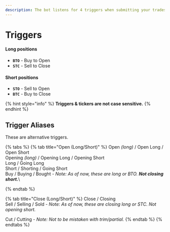 ```yaml
---
description: The bot listens for 4 triggers when submitting your trades.
---
```


# Triggers

#### Long positions

* **`BTO`** - Buy to Open
* **`STC`** - Sell to Close

#### Short positions

* **`STO`** - Sell to Open
* **`BTC`** - Buy to Close

{% hint style="info" %}
**Triggers & tickers are not case sensitive.**&#x20;
{% endhint %}

## Trigger Aliases

These are alternative triggers.

{% tabs %}
{% tab title="Open (Long/Short)" %}
Open _(long)_ / Open Long / Open Short\
Opening _(long)_ / Opening Long / Opening Short\
Long / Going Long\
Short / Shorting / Going Short\
Buy / Buying / Bought - _Note: As of now, these are long or BTO. **Not closing short.**_\

{% endtab %}

{% tab title="Close (Long/Short)" %}
Close / Closing\
Sell / Selling / Sold - _Note: As of now, these are closing long or STC. Not opening short._&#x20;

Cut / Cutting - _Note: Not to be mistaken with trim/partial._&#x20;
{% endtab %}
{% endtabs %}

